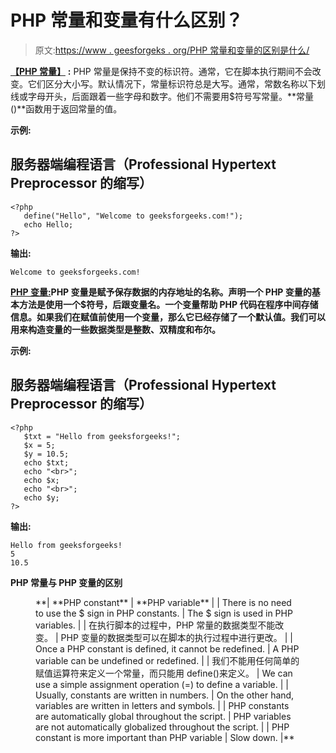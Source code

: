 # PHP 常量和变量有什么区别？

> 原文:[https://www . geesforgeks . org/PHP 常量和变量的区别是什么/](https://www.geeksforgeeks.org/what-are-the-differences-between-php-constants-and-variables/)

[**【PHP 常量】**](https://www.geeksforgeeks.org/php-constants/) **:** PHP 常量是保持不变的标识符。通常，它在脚本执行期间不会改变。它们区分大小写。默认情况下，常量标识符总是大写。通常，常数名称以下划线或字母开头，后面跟着一些字母和数字。他们不需要用$符号写常量。**常量()**函数用于返回常量的值。

**示例:**

## 服务器端编程语言（Professional Hypertext Preprocessor 的缩写）

```
<?php
   define("Hello", "Welcome to geeksforgeeks.com!");
   echo Hello;
?>
```

**输出:**

```
Welcome to geeksforgeeks.com!
```

[**PHP 变量:**](https://www.geeksforgeeks.org/php-variables/)**PHP 变量是赋予保存数据的内存地址的名称。声明一个 PHP 变量的基本方法是使用一个$符号，后跟变量名。一个变量帮助 PHP 代码在程序中间存储信息。如果我们在赋值前使用一个变量，那么它已经存储了一个默认值。我们可以用来构造变量的一些数据类型是整数、双精度和布尔。**

****示例:****

## **服务器端编程语言（Professional Hypertext Preprocessor 的缩写）**

```
<?php
   $txt = "Hello from geeksforgeeks!";
   $x = 5;
   $y = 10.5;
   echo $txt;
   echo "<br>";
   echo $x;
   echo "<br>";
   echo $y;
?>
```

****输出:****

```
Hello from geeksforgeeks!
5
10.5
```

****PHP 常量与 PHP 变量的区别****

<figure class="table"> **| **PHP constant** | **PHP variable** |
| There is no need to use the $ sign in PHP constants. | The $ sign is used in PHP variables. |
| 在执行脚本的过程中，PHP 常量的数据类型不能改变。 | PHP 变量的数据类型可以在脚本的执行过程中进行更改。 |
| Once a PHP constant is defined, it cannot be redefined. | A PHP variable can be undefined or redefined. |
| 我们不能用任何简单的赋值运算符来定义一个常量，而只能用 define()来定义。 | We can use a simple assignment operation (=) to define a variable. |
| Usually, constants are written in numbers. | On the other hand, variables are written in letters and symbols. |
| PHP constants are automatically global throughout the script. | PHP variables are not automatically globalized throughout the script. |
| PHP constant is more important than PHP variable | Slow down. |** </figure>